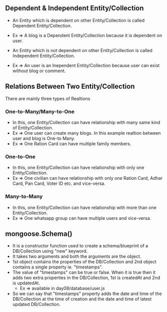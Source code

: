 
## Dependent & Independent Entity/Collection
* An Entity which is dependent on other Entity/Collection is called Dependent Entity/Collection.
* Ex => A blog is a Dependent Entity/Collection because it is dependent on user.

* An Entity which is not dependent on other Entity/Collection is called Independent Entity/Collection.
* Ex => An user is an Inependent Entity/Collection because user can exist without blog or comment.


## Relations Between Two Entity/Collection
There are mainly three types of Realtions

### One-to-Many/Many-to-One

* In this, one Entity/Collection can have relationship with many same kind of Entity/Collection.
* Ex => One user can create many blogs. In this example realtion between user and blog is One-to Many.
* Ex => One Ration Card can have multiple family members.

### One-to-One

* In this, one Entity/Collection can have relationship with only one Entity/Collection.
* Ex => One civilian can have relationship with only one Ration Card, Adhar Card, Pan Card, Voter ID etc. and vice-versa.

### Many-to-Many

* In this, one Entity/Collection can have relationship with more than one Entity/Collection.
* Ex => One whatsapp group can have multiple users and vice-versa.


## mongoose.Schema()

* It is a constructor function used to create a schema/blueprint of a DB/Collection using "new" keyword.
* It takes two arguments and both the arguments are the object.
* 1st object contains the properties of the DB/Collection and 2nd object contains a single property ie. "timestamps".
* The value of "timestamps" can be true or false. When it is true then it adds two extra properties in the DB/Collection, 1st is createdAt and 2nd is updatedAt.
    * Ex => available in day08/database/user.js
* So we can say that "timestamps" property adds the date and time of the DB/Collection at the time of creation and the date and time of latest updated DB/Collection.